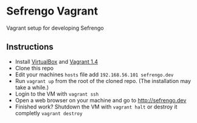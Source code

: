 Sefrengo Vagrant
================

Vagrant setup for developing Sefrengo

## Instructions

- Install [VirtualBox](https://www.virtualbox.org/wiki/Downloads) and [Vagrant 1.4](http://www.vagrantup.com/downloads.html)
- Clone this repo
- Edit your machines `hosts` file add `192.168.56.101 sefrengo.dev`
- Run `vagrant up` from the root of the cloned repo. (The installation may take a while.)
- Login to the VM with `vagrant ssh`
- Open a web browser on your machine and go to <http://sefrengo.dev>
- Finished work? Shutdown the VM with `vagrant halt` or destroy it completly `vagrant destroy`
